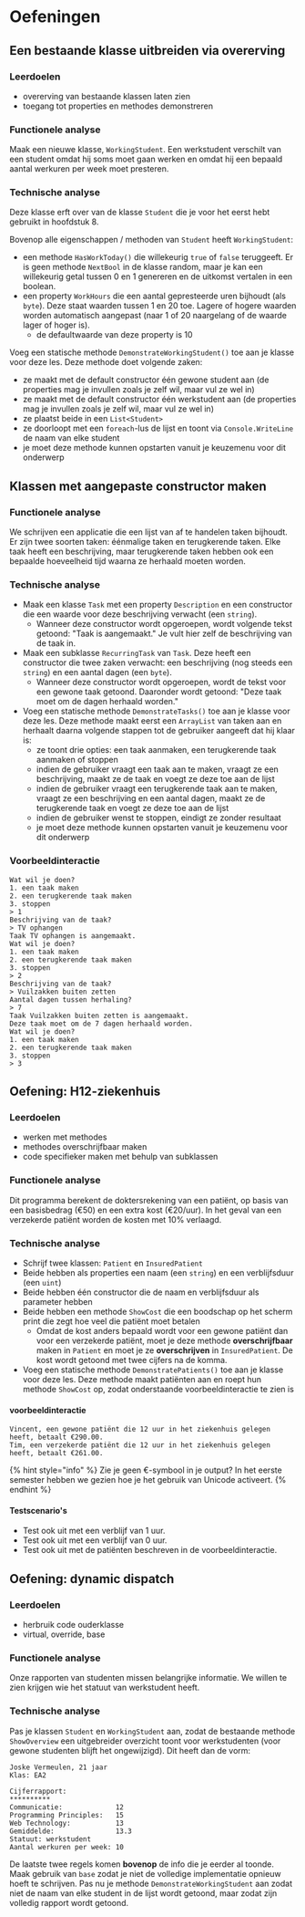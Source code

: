 # Oefeningen

## Een bestaande klasse uitbreiden via overerving

### Leerdoelen

* overerving van bestaande klassen laten zien
* toegang tot properties en methodes demonstreren

### Functionele analyse

Maak een nieuwe klasse, `WorkingStudent`. Een werkstudent verschilt van een student omdat hij soms moet gaan werken en omdat hij een bepaald aantal werkuren per week moet presteren.

### Technische analyse

Deze klasse erft over van de klasse `Student` die je voor het eerst hebt gebruikt in hoofdstuk 8.

Bovenop alle eigenschappen / methoden van `Student` heeft `WorkingStudent`:

* een methode `HasWorkToday()` die willekeurig `true` of `false` teruggeeft. Er is geen methode `NextBool` in de klasse random, maar je kan een willekeurig getal tussen 0 en 1 genereren en de uitkomst vertalen in een boolean.
* een property `WorkHours` die een aantal gepresteerde uren bijhoudt \(als `byte`\). Deze staat waarden tussen 1 en 20 toe. Lagere of hogere waarden worden automatisch aangepast \(naar 1 of 20 naargelang of de waarde lager of hoger is\).
  * de defaultwaarde van deze property is 10

Voeg een statische methode `DemonstrateWorkingStudent()` toe aan je klasse voor deze les. Deze methode doet volgende zaken:

* ze maakt met de default constructor één gewone student aan \(de properties mag je invullen zoals je zelf wil, maar vul ze wel in\)
* ze maakt met de default constructor één werkstudent aan \(de properties mag je invullen zoals je zelf wil, maar vul ze wel in\)
* ze plaatst beide in een `List<Student>`
* ze doorloopt met een `foreach`-lus de lijst en toont via `Console.WriteLine` de naam van elke student
* je moet deze methode kunnen opstarten vanuit je keuzemenu voor dit onderwerp

## Klassen met aangepaste constructor maken

### Functionele analyse

We schrijven een applicatie die een lijst van af te handelen taken bijhoudt. Er zijn twee soorten taken: éénmalige taken en terugkerende taken. Elke taak heeft een beschrijving, maar terugkerende taken hebben ook een bepaalde hoeveelheid tijd waarna ze herhaald moeten worden.

### Technische analyse

* Maak een klasse `Task` met een property `Description` en een constructor die een waarde voor deze beschrijving verwacht \(een `string`\).
  * Wanneer deze constructor wordt opgeroepen, wordt volgende tekst getoond: "Taak  is aangemaakt." Je vult hier zelf de beschrijving van de taak in.
* Maak een subklasse `RecurringTask` van `Task`. Deze heeft een constructor die twee zaken verwacht: een beschrijving \(nog steeds een `string`\) en een aantal dagen \(een `byte`\).
  * Wanneer deze constructor wordt opgeroepen, wordt de tekst voor een gewone taak getoond. Daaronder wordt getoond: "Deze taak moet om de  dagen herhaald worden."
* Voeg een statische methode `DemonstrateTasks()` toe aan je klasse voor deze les. Deze methode maakt eerst een `ArrayList` van taken aan en herhaalt daarna volgende stappen tot de gebruiker aangeeft dat hij klaar is:
  * ze toont drie opties: een taak aanmaken, een terugkerende taak aanmaken of stoppen
  * indien de gebruiker vraagt een taak aan te maken, vraagt ze een beschrijving, maakt ze de taak en voegt ze deze toe aan de lijst
  * indien de gebruiker vraagt een terugkerende taak aan te maken, vraagt ze een beschrijving en een aantal dagen, maakt ze de terugkerende taak en voegt ze deze toe aan de lijst
  * indien de gebruiker wenst te stoppen, eindigt ze zonder resultaat
  * je moet deze methode kunnen opstarten vanuit je keuzemenu voor dit onderwerp

### Voorbeeldinteractie

```text
Wat wil je doen?
1. een taak maken
2. een terugkerende taak maken
3. stoppen
> 1
Beschrijving van de taak?
> TV ophangen
Taak TV ophangen is aangemaakt.
Wat wil je doen?
1. een taak maken
2. een terugkerende taak maken
3. stoppen
> 2
Beschrijving van de taak?
> Vuilzakken buiten zetten
Aantal dagen tussen herhaling?
> 7
Taak Vuilzakken buiten zetten is aangemaakt.
Deze taak moet om de 7 dagen herhaald worden.
Wat wil je doen?
1. een taak maken
2. een terugkerende taak maken
3. stoppen
> 3
```

## Oefening: H12-ziekenhuis

### Leerdoelen

* werken met methodes
* methodes overschrijfbaar maken
* code specifieker maken met behulp van subklassen

### Functionele analyse

Dit programma berekent de doktersrekening van een patiënt, op basis van een basisbedrag \(€50\) en een extra kost \(€20/uur\). In het geval van een verzekerde patiënt worden de kosten met 10% verlaagd.

### Technische analyse

* Schrijf twee klassen: `Patient` en `InsuredPatient`
* Beide hebben als properties een naam \(een `string`\) en een verblijfsduur \(een `uint`\)
* Beide hebben één constructor die de naam en verblijfsduur als parameter hebben
* Beide hebben een methode `ShowCost` die een boodschap op het scherm print die zegt hoe veel die patiënt moet betalen
  * Omdat de kost anders bepaald wordt voor een gewone patiënt dan voor een verzekerde patiënt, moet je deze methode **overschrijfbaar** maken in `Patient` en moet je ze **overschrijven** in `InsuredPatient`. De kost wordt getoond met twee cijfers na de komma.
* Voeg een statische methode `DemonstratePatients()` toe aan je klasse voor deze les. Deze methode maakt patiënten aan en roept hun methode `ShowCost` op, zodat onderstaande voorbeeldinteractie te zien is

#### voorbeeldinteractie

```text
Vincent, een gewone patiënt die 12 uur in het ziekenhuis gelegen heeft, betaalt €290.00.
Tim, een verzekerde patiënt die 12 uur in het ziekenhuis gelegen heeft, betaalt €261.00.
```

{% hint style="info" %}
Zie je geen €-symbool in je output? In het eerste semester hebben we gezien hoe je het gebruik van Unicode activeert.
{% endhint %}

#### Testscenario's

* Test ook uit met een verblijf van 1 uur.
* Test ook uit met een verblijf van 0 uur.
* Test ook uit met de patiënten beschreven in de voorbeeldinteractie.

## Oefening: dynamic dispatch

### Leerdoelen

* herbruik code ouderklasse
* virtual, override, base

### Functionele analyse

Onze rapporten van studenten missen belangrijke informatie. We willen te zien krijgen wie het statuut van werkstudent heeft.

### Technische analyse

Pas je klassen `Student` en `WorkingStudent` aan, zodat de bestaande methode `ShowOverview` een uitgebreider overzicht toont voor werkstudenten \(voor gewone studenten blijft het ongewijzigd\). Dit heeft dan de vorm:

```text
Joske Vermeulen, 21 jaar
Klas: EA2

Cijferrapport:
**********
Communicatie:             12
Programming Principles:   15
Web Technology:           13
Gemiddelde:               13.3
Statuut: werkstudent
Aantal werkuren per week: 10
```

De laatste twee regels komen **bovenop** de info die je eerder al toonde. Maak gebruik van `base` zodat je niet de volledige implementatie opnieuw hoeft te schrijven. Pas nu je methode `DemonstrateWorkingStudent` aan zodat niet de naam van elke student in de lijst wordt getoond, maar zodat zijn volledig rapport wordt getoond.

